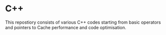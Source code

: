 C++
======

This repostiory consists of various C++ codes starting from basic operators and pointers to Cache performance and code optimisation.
